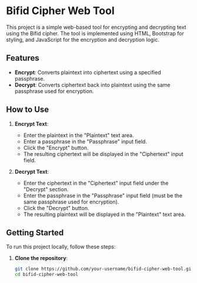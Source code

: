 # Bifid Cipher Web Tool

This project is a simple web-based tool for encrypting and decrypting text using the Bifid cipher. The tool is implemented using HTML, Bootstrap for styling, and JavaScript for the encryption and decryption logic.

## Features

- **Encrypt**: Converts plaintext into ciphertext using a specified passphrase.
- **Decrypt**: Converts ciphertext back into plaintext using the same passphrase used for encryption.

## How to Use

1. **Encrypt Text**:
   - Enter the plaintext in the "Plaintext" text area.
   - Enter a passphrase in the "Passphrase" input field.
   - Click the "Encrypt" button.
   - The resulting ciphertext will be displayed in the "Ciphertext" input field.

2. **Decrypt Text**:
   - Enter the ciphertext in the "Ciphertext" input field under the "Decrypt" section.
   - Enter the passphrase in the "Passphrase" input field (must be the same passphrase used for encryption).
   - Click the "Decrypt" button.
   - The resulting plaintext will be displayed in the "Plaintext" text area.

## Getting Started

To run this project locally, follow these steps:

1. **Clone the repository**:
   ```bash
   git clone https://github.com/your-username/bifid-cipher-web-tool.git
   cd bifid-cipher-web-tool
